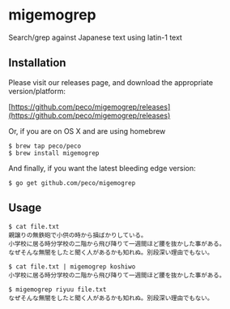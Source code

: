 migemogrep
==========

Search/grep against Japanese text using latin-1 text

Installation
------------

Please visit our releases page, and download the appropriate version/platform:

[https://github.com/peco/migemogrep/releases](https://github.com/peco/migemogrep/releases)

Or, if you are on OS X and are using homebrew

    $ brew tap peco/peco
    $ brew install migemogrep

And finally, if you want the latest bleeding edge version:

    $ go get github.com/peco/migemogrep

Usage
-----

    $ cat file.txt
    親譲りの無鉄砲で小供の時から損ばかりしている。
    小学校に居る時分学校の二階から飛び降りて一週間ほど腰を抜かした事がある。
    なぜそんな無闇をしたと聞く人があるかも知れぬ。別段深い理由でもない。
    
    $ cat file.txt | migemogrep koshiwo
    小学校に居る時分学校の二階から飛び降りて一週間ほど腰を抜かした事がある。
    
    $ migemogrep riyuu file.txt
    なぜそんな無闇をしたと聞く人があるかも知れぬ。別段深い理由でもない。

